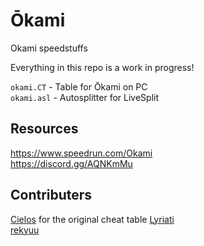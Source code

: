 # Ōkami

Okami speedstuffs

Everything in this repo is a work in progress!

`okami.CT` - Table for Ōkami on PC  
`okami.asl` - Autosplitter for LiveSplit

## Resources

https://www.speedrun.com/Okami  
https://discord.gg/AQNKmMu

## Contributers

[Cielos](http://fearlessrevolution.com/viewtopic.php?t=5629) for the original cheat table
[Lyriati](https://www.twitch.tv/lyriati)  
[rekyuu](https://www.twitch.tv/rekyuus)